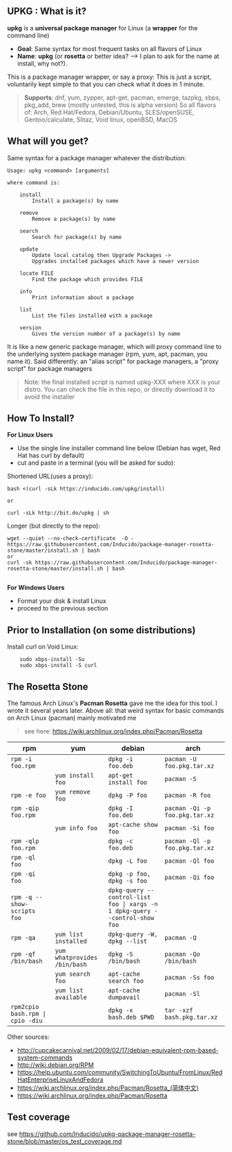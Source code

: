 
## UPKG : What is it?


**upkg** is a **universal package manager** for Linux (a **wrapper** for the command line)

- **Goal**: Same syntax for most frequent tasks on all flavors of Linux
- **Name**: **upkg**  (or **rosetta** or better idea?  --> I plan to ask for the name at install, why not?).

This is a package manager wrapper, or say a proxy: This is just a script, voluntarily kept simple to that you can check what it does in 1 minute.

> **Supports**:  dnf, yum, zypper, apt-get, pacman, emerge, tazpkg, xbps, pkg_add, brew (mostly untested, this is alpha version)
> So all flavors of: Arch, Red Hat/Fedora, Debian/Ubuntu, SLES/openSUSE, Gentoo/calculate, Slitaz, Void linux, openBSD, MacOS


## What will you get?

Same syntax for a package manager whatever the distribution:

```
Usage: upkg <command> [arguments]

where command is:

	install
		Install a package(s) by name

	remove
		Remove a package(s) by name

	search
		Search for package(s) by name

	update
		Update local catalog then Upgrade Packages ->
		Upgrades installed packages which have a newer version

	locate FILE
		Find the package which provides FILE

	info
		Print information about a package

	list
		List the files installed with a package

	version
		Gives the version number of a package(s) by name

```
It is like a new generic package manager, which will proxy command line to the underlying system package manager (rpm, yum, apt, pacman, you name it).
Said differently: an "alias script" for package managers, a "proxy script" for package managers

> Note: the final installed script is named upkg-XXX where XXX is your distro.
> You can check the file in this repo, or directly download it to avoid the installer


## How To Install?

**For Linux Users**
- Use the single line installer command line below (Debian has wget, Red Hat has curl by default)
- cut and paste in a terminal (you will be asked for sudo):

Shortened URL(uses a proxy): 

```
bash <(curl -sLk https://inducido.com/upkg/install)

or

curl -sLk http://bit.do/upkg | sh

```

Longer (but directly to the repo):

```
wget --quiet --no-check-certificate  -O - https://raw.githubusercontent.com/Inducido/package-manager-rosetta-stone/master/install.sh | bash
or
curl -sk https://raw.githubusercontent.com/Inducido/package-manager-rosetta-stone/master/install.sh | bash


```

**For Windows Users**
- Format your disk & install Linux
- proceed to the previous section


## Prior to Installation (on some distributions)

Install curl on Void Linux:

```
	sudo xbps-install -Su
	sudo xbps-install -S curl
```



## The Rosetta Stone

The famous Arch Linux's **Pacman Rosetta** gave me the idea for this tool. I wrote it several years later.
Above all: that weird syntax for basic commands on Arch Linux (pacman) mainly motivated me

> see here: https://wiki.archlinux.org/index.php/Pacman/Rosetta


| rpm                   | yum                           | debian                        | arch                              |
|-----------------------|-------------------------------|-------------------------------|-----------------------------------|
| `rpm -i foo.rpm`      |                               | `dpkg -i foo.deb`             | `pacman -U foo.pkg.tar.xz`        |
|                       | `yum install foo`             | `apt-get install foo`         | `pacman -S`                       |
| `rpm -e foo`          | `yum remove foo`              | `dpkg -P foo`                 | `pacman -R foo`                   |
| `rpm -qip foo.rpm`    |                               | `dpkg -I foo.deb`             | `pacman -Qi -p foo.pkg.tar.xz`    |
|                       | `yum info foo`                | `apt-cache show foo`          | `pacman -Si foo`                  |
| `rpm -qlp foo.rpm`    |                               | `dpkg -c foo.deb`             | `pacman -Ql -p foo.pkg.tar.xz`    |
| `rpm -ql foo`         |                               | `dpkg -L foo`                 | `pacman -Ql foo`                  |
| `rpm -qi foo`         |                               | `dpkg -p foo, dpkg -s foo`    | `pacman -Qi foo`                  |
| `rpm -q --show-scripts foo` |                         | `dpkg-query --control-list foo \| xargs -n 1 dpkg-query --control-show foo` |                        |
| `rpm -qa`             | `yum list installed`          | `dpkg-query -W, dpkg --list`  | `pacman -Q`                       |
| `rpm -qf /bin/bash`   | `yum whatprovides /bin/bash`  | `dpkg -S /bin/bash`           | `pacman -Qo /bin/bash`            |
|                       | `yum search foo`              | `apt-cache search foo`        | `pacman -Ss foo`                  |
|                       | `yum list available`          | `apt-cache dumpavail`         | `pacman -Sl`                      |
| `rpm2cpio bash.rpm \| cpio -diu` |                     | `dpkg -x bash.deb $PWD`       | `tar -xzf bash.pkg.tar.xz`        |

Other sources:

* http://cupcakecarnival.net/2009/02/17/debian-equivalent-rpm-based-system-commands
* http://wiki.debian.org/RPM
* https://help.ubuntu.com/community/SwitchingToUbuntu/FromLinux/RedHatEnterpriseLinuxAndFedora
* https://wiki.archlinux.org/index.php/Pacman/Rosetta_(简体中文)
* https://wiki.archlinux.org/index.php/Pacman/Rosetta


## Test coverage

see https://github.com/Inducido/upkg-package-manager-rosetta-stone/blob/master/os_test_coverage.md
